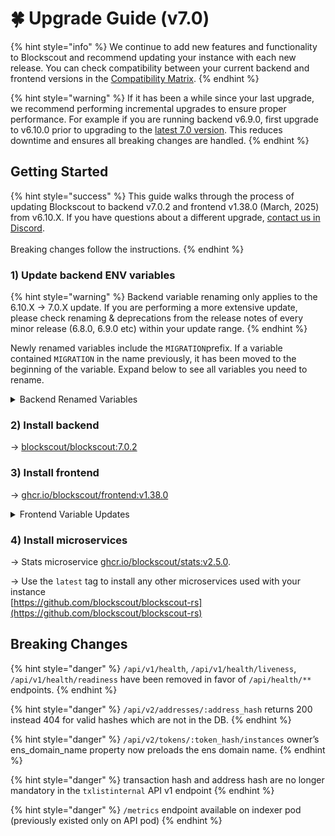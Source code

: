 # 🍀 Upgrade Guide (v7.0)

{% hint style="info" %}
We continue to add new features and functionality to Blockscout and recommend updating your instance with each new release. You can check compatibility between your current backend and frontend versions in the [Compatibility Matrix](../requirements/back-front-compatibility-matrix.md).
{% endhint %}

{% hint style="warning" %}
If it has been a while since your last upgrade, we recommend performing incremental upgrades to ensure proper performance. For example if you are running backend v6.9.0, first upgrade to v6.10.0 prior to upgrading to the [latest 7.0 version](https://github.com/blockscout/blockscout/releases). This reduces downtime and ensures all breaking changes are handled.
{% endhint %}

## Getting Started

{% hint style="success" %}
This guide walks through the process of updating Blockscout to backend v7.0.2 and frontend v1.38.0 (March, 2025) from v6.10.X. If you have questions about a different upgrade, [contact us in Discord](https://discord.gg/blockscout).\
\
Breaking changes follow the instructions.
{% endhint %}

### 1) Update backend ENV variables

{% hint style="warning" %}
Backend variable renaming only applies to the 6.10.X -> 7.0.X update. If you are performing a more extensive update, please check renaming & deprecations from the release notes of every minor release (6.8.0, 6.9.0 etc) within your update range.&#x20;
{% endhint %}

Newly renamed variables include the `MIGRATION`prefix.  If a variable contained `MIGRATION` in the name previously, it has been moved to the beginning of the variable. Expand below to see all variables you need to rename.

<details>

<summary>Backend Renamed Variables</summary>



| Old name                                                       | New name                                                        |
| -------------------------------------------------------------- | --------------------------------------------------------------- |
| TOKEN\_ID\_MIGRATION\_FIRST\_BLOCK                             | MIGRATION\_TOKEN\_ID\_FIRST\_BLOCK                              |
| TOKEN\_ID\_MIGRATION\_CONCURRENCY                              | MIGRATION\_TOKEN\_ID\_CONCURRENCY                               |
| TOKEN\_ID\_MIGRATION\_BATCH\_SIZE                              | MIGRATION\_TOKEN\_ID\_BATCH\_SIZE                               |
| SHRINK\_INTERNAL\_TRANSACTIONS\_BATCH\_SIZE                    | MIGRATION\_SHRINK\_INTERNAL\_TRANSACTIONS\_BATCH\_SIZE          |
| SHRINK\_INTERNAL\_TRANSACTIONS\_CONCURRENCY                    | MIGRATION\_SHRINK\_INTERNAL\_TRANSACTIONS\_CONCURRENCY          |
| TOKEN\_INSTANCE\_OWNER\_MIGRATION\_CONCURRENCY                 | MIGRATION\_TOKEN\_INSTANCE\_OWNER\_CONCURRENCY                  |
| TOKEN\_INSTANCE\_OWNER\_MIGRATION\_BATCH\_SIZE                 | MIGRATION\_TOKEN\_INSTANCE\_OWNER\_BATCH\_SIZE                  |
| TOKEN\_INSTANCE\_OWNER\_MIGRATION\_ENABLED                     | MIGRATION\_TOKEN\_INSTANCE\_OWNER\_ENABLED                      |
| DENORMALIZATION\_MIGRATION\_BATCH\_SIZE                        | MIGRATION\_DENORMALIZATION\_BATCH\_SIZE                         |
| DENORMALIZATION\_MIGRATION\_CONCURRENCY                        | MIGRATION\_DENORMALIZATION\_CONCURRENCY                         |
| TOKEN\_TRANSFER\_TOKEN\_TYPE\_MIGRATION\_BATCH\_SIZE           | MIGRATION\_TOKEN\_TRANSFER\_TOKEN\_TYPE\_BATCH\_SIZE            |
| TOKEN\_TRANSFER\_TOKEN\_TYPE\_MIGRATION\_CONCURRENCY           | MIGRATION\_TOKEN\_TRANSFER\_TOKEN\_TYPE\_CONCURRENCY            |
| SANITIZE\_INCORRECT\_NFT\_BATCH\_SIZE                          | MIGRATION\_SANITIZE\_INCORRECT\_NFT\_BATCH\_SIZE                |
| SANITIZE\_INCORRECT\_NFT\_CONCURRENCY                          | MIGRATION\_SANITIZE\_INCORRECT\_NFT\_CONCURRENCY                |
| SANITIZE\_INCORRECT\_NFT\_TIMEOUT                              | MIGRATION\_SANITIZE\_INCORRECT\_NFT\_TIMEOUT                    |
| SANITIZE\_INCORRECT\_WETH\_BATCH\_SIZE                         | MIGRATION\_SANITIZE\_INCORRECT\_WETH\_BATCH\_SIZE               |
| SANITIZE\_INCORRECT\_WETH\_CONCURRENCY                         | MIGRATION\_SANITIZE\_INCORRECT\_WETH\_CONCURRENCY               |
| SANITIZE\_INCORRECT\_WETH\_TIMEOUT                             | MIGRATION\_SANITIZE\_INCORRECT\_WETH\_TIMEOUT                   |
| REINDEX\_INTERNAL\_TRANSACTIONS\_STATUS\_BATCH\_SIZE           | MIGRATION\_REINDEX\_INTERNAL\_TRANSACTIONS\_STATUS\_BATCH\_SIZE |
| REINDEX\_INTERNAL\_TRANSACTIONS\_STATUS\_CONCURRENCY           | MIGRATION\_REINDEX\_INTERNAL\_TRANSACTIONS\_STATUS\_CONCURRENCY |
| REINDEX\_INTERNAL\_TRANSACTIONS\_STATUS\_TIMEOUT               | MIGRATION\_REINDEX\_INTERNAL\_TRANSACTIONS\_STATUS\_TIMEOUT     |
| FILECOIN\_PENDING\_ADDRESS\_OPERATIONS\_MIGRATION\_BATCH\_SIZE | MIGRATION\_FILECOIN\_PENDING\_ADDRESS\_OPERATIONS\_BATCH\_SIZE  |
| FILECOIN\_PENDING\_ADDRESS\_OPERATIONS\_MIGRATION\_CONCURRENCY | MIGRATION\_FILECOIN\_PENDING\_ADDRESS\_OPERATIONS\_CONCURRENCY  |
| ARBITRUM\_DA\_RECORDS\_NORMALIZATION\_MIGRATION\_BATCH\_SIZE   | MIGRATION\_ARBITRUM\_DA\_RECORDS\_NORMALIZATION\_BATCH\_SIZE    |
| ARBITRUM\_DA\_RECORDS\_NORMALIZATION\_MIGRATION\_CONCURRENCY   | MIGRATION\_ARBITRUM\_DA\_RECORDS\_NORMALIZATION\_CONCURRENCY    |

</details>

### 2) Install backend

-> [blockscout/blockscout:7.0.2](https://hub.docker.com/layers/blockscout/blockscout/7.0.2/images/sha256-b846205631b5bf525022c7d15d076fe0fcbf627e00e03b8285aeccffed3ad145)

### 3) Install frontend

-> [ghcr.io/blockscout/frontend:v1.38.0](https://github.com/blockscout/frontend/pkgs/container/frontend/365117431?tag=v1.38.0)

<details>

<summary>Frontend Variable Updates</summary>

| From                                                                                          | To                                             | Example                                                                                                                                                                                                                                                                                                                                 |
| --------------------------------------------------------------------------------------------- | ---------------------------------------------- | --------------------------------------------------------------------------------------------------------------------------------------------------------------------------------------------------------------------------------------------------------------------------------------------------------------------------------------- |
| <p>NEXT_PUBLIC_ROLLUP_L1_BASE_URL<br><br>NEXT_PUBLIC_ROLLUP_PARENT_CHAIN_NAME<br></p>         | <p>NEXT_PUBLIC_ROLLUP_PARENT_CHAIN<br><br></p> | <p>current values<br><code>NEXT_PUBLIC_ROLLUP_L1_BASE_URL =&#x3C;L1-url></code><br><br><code>NEXT_PUBLIC_ROLLUP_PARENT_CHAIN_NAME =&#x3C;chain-name></code><br></p><p>new values<br><code>NEXT_PUBLIC_ROLLUP_PARENT_CHAIN={'name':'&#x3C;chain-name>','baseUrl':'&#x3C;L1-url>'}</code></p>                                             |
| NEXT\_PUBLIC\_RE\_CAPTCHA\_V3\_APP\_SITE\_KEY                                                 | NEXT\_PUBLIC\_RE\_CAPTCHA\_APP\_SITE\_KEY      |                                                                                                                                                                                                                                                                                                                                         |
| <p>NEXT_PUBLIC_HOMEPAGE_PLATE_TEXT_COLOR<br><br>NEXT_PUBLIC_HOMEPAGE_PLATE_BACKGROUND<br></p> | NEXT\_PUBLIC\_HOMEPAGE\_HERO\_BANNER\_CONFIG   | <p>current values<br><code>NEXT_PUBLIC_HOMEPAGE_PLATE_BACKGROUND=&#x3C;my-background></code><br><br><code>NEXT_PUBLIC_HOMEPAGE_PLATE_TEXT_COLOR=&#x3C;my-text-color></code><br><br>new values<br><code>NEXT_PUBLIC_HOMEPAGE_HERO_BANNER_CONFIG={'background':['&#x3C;my-background>'],'text_color':['&#x3C;my-text-color>']}</code></p> |

**Deprecated Frontend Variables**

| Deprecated                            |
| ------------------------------------- |
| NEXT\_PUBLIC\_AUTH0\_CLIENT\_ID       |
| NEXT\_PUBLIC\_AUTH\_URL               |
| NEXT\_PUBLIC\_LOGOUT\_URL             |
| FAVICON\_GENERATOR\_API\_KEY          |
| NEXT\_PUBLIC\_SENTRY\_DSN             |
| SENTRY\_CSP\_REPORT\_URI              |
| NEXT\_PUBLIC\_SENTRY\_ENABLE\_TRACING |

</details>

### 4) Install microservices

-> Stats microservice [ghcr.io/blockscout/stats:v2.5.0](https://github.com/blockscout/blockscout-rs/pkgs/container/stats/353347284?tag=v2.5.0).

-> Use the `latest` tag to install any other microservices used with your instance\
[https://github.com/blockscout/blockscout-rs](https://github.com/blockscout/blockscout-rs)

## Breaking Changes

{% hint style="danger" %}
`/api/v1/health`, `/api/v1/health/liveness`, `/api/v1/health/readiness` have been removed in favor of `/api/health/**` endpoints.&#x20;
{% endhint %}

{% hint style="danger" %}
`/api/v2/addresses/:address_hash` returns 200 instead 404 for valid hashes which are not in the DB.
{% endhint %}

{% hint style="danger" %}
`/api/v2/tokens/:token_hash/instances` owner’s ens\_domain\_name property now preloads the ens domain name.
{% endhint %}

{% hint style="danger" %}
transaction hash and address hash are no longer mandatory in the `txlistinternal` API v1 endpoint
{% endhint %}

{% hint style="danger" %}
`/metrics` endpoint available on indexer pod (previously existed only on API pod)
{% endhint %}
